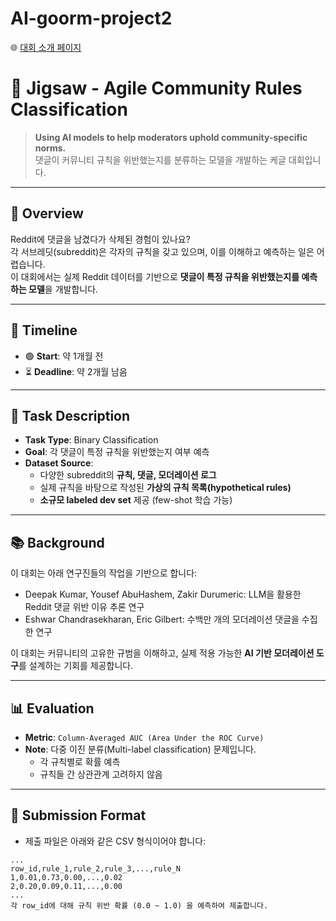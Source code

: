 # AI-goorm-project2

🌐 [대회 소개 페이지](https://www.kaggle.com/competitions/jigsaw-agile-community-rules)

# 🧠 Jigsaw - Agile Community Rules Classification

> **Using AI models to help moderators uphold community-specific norms.**  
> 댓글이 커뮤니티 규칙을 위반했는지를 분류하는 모델을 개발하는 케글 대회입니다.

---

## 📌 Overview

Reddit에 댓글을 남겼다가 삭제된 경험이 있나요?  
각 서브레딧(subreddit)은 각자의 규칙을 갖고 있으며, 이를 이해하고 예측하는 일은 어렵습니다.  
이 대회에서는 실제 Reddit 데이터를 기반으로 **댓글이 특정 규칙을 위반했는지를 예측하는 모델**을 개발합니다.

---

## 📅 Timeline

- 🟢 **Start**: 약 1개월 전
- ⏳ **Deadline**: 약 2개월 남음

---

## 🎯 Task Description

- **Task Type**: Binary Classification
- **Goal**: 각 댓글이 특정 규칙을 위반했는지 여부 예측
- **Dataset Source**:
  - 다양한 subreddit의 **규칙, 댓글, 모더레이션 로그**
  - 실제 규칙을 바탕으로 작성된 **가상의 규칙 목록(hypothetical rules)**
  - **소규모 labeled dev set** 제공 (few-shot 학습 가능)

---

## 📚 Background

이 대회는 아래 연구진들의 작업을 기반으로 합니다:

- Deepak Kumar, Yousef AbuHashem, Zakir Durumeric: LLM을 활용한 Reddit 댓글 위반 이유 추론 연구
- Eshwar Chandrasekharan, Eric Gilbert: 수백만 개의 모더레이션 댓글을 수집한 연구

이 대회는 커뮤니티의 고유한 규범을 이해하고, 실제 적용 가능한 **AI 기반 모더레이션 도구**를 설계하는 기회를 제공합니다.

---

## 📊 Evaluation

- **Metric**: `Column-Averaged AUC (Area Under the ROC Curve)`
- **Note**: 다중 이진 분류(Multi-label classification) 문제입니다.
  - 각 규칙별로 확률 예측
  - 규칙들 간 상관관계 고려하지 않음

---

## 📁 Submission Format

- 제출 파일은 아래와 같은 CSV 형식이어야 합니다:

```
...
row_id,rule_1,rule_2,rule_3,...,rule_N
1,0.01,0.73,0.00,...,0.02
2,0.20,0.09,0.11,...,0.00
...
각 row_id에 대해 규칙 위반 확률 (0.0 ~ 1.0) 을 예측하여 제출합니다.
